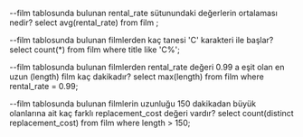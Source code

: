 --film tablosunda bulunan rental_rate sütunundaki değerlerin ortalaması nedir?
select avg(rental_rate) from film ;

--film tablosunda bulunan filmlerden kaç tanesi 'C' karakteri ile başlar?
select count(*) from film
where title like 'C%';

--film tablosunda bulunan filmlerden rental_rate değeri 0.99 a eşit olan en uzun (length) film kaç dakikadır?
select max(length) from film 
where rental_rate = 0.99;

--film tablosunda bulunan filmlerin uzunluğu 150 dakikadan büyük olanlarına ait kaç farklı replacement_cost değeri vardır?
select count(distinct replacement_cost) from film 
where length > 150;